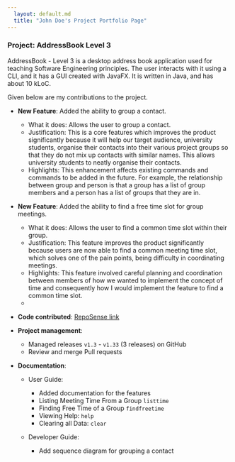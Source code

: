```yaml
---
  layout: default.md
  title: "John Doe's Project Portfolio Page"
---
```


### Project: AddressBook Level 3

AddressBook - Level 3 is a desktop address book application used for teaching Software Engineering principles. The user interacts with it using a CLI, and it has a GUI created with JavaFX. It is written in Java, and has about 10 kLoC.

Given below are my contributions to the project.

* **New Feature**: Added the ability to group a contact.
  * What it does: Allows the user to group a contact.
  * Justification: This is a core features which improves the product significantly because it will help our target audience, university students, organise their contacts into their various project groups so that they do not mix up contacts with similar names. This allows university students to neatly organise their contacts.
  * Highlights: This enhancement affects existing commands and commands to be added in the future. For example, the relationship between group and person is that a group has a list of group members and a person has a list of groups that they are in.

* **New Feature**: Added the ability to find a free time slot for group meetings.
  * What it does: Allows the user to find a common time slot within their group.
  * Justification: This feature improves the product significantly because users are now able to find a common meeting time slot, which solves one of the pain points, being difficulty in coordinating meetings. 
  * Highlights: This feature involved careful planning and coordination between members of how we wanted to implement the concept of time and consequently how I would implement the feature to find a common time slot. 
  * 
* **Code contributed**: [RepoSense link](https://nus-cs2103-ay2324s1.github.io/tp-dashboard/?search=zd292&sort=groupTitle&sortWithin=title&timeframe=commit&mergegroup=&groupSelect=groupByRepos&breakdown=true&checkedFileTypes=docs~functional-code~test-code&since=2023-09-22&tabOpen=true&tabType=authorship&tabAuthor=ZD292&tabRepo=AY2324S1-CS2103T-T10-3%2Ftp%5Bmaster%5D&authorshipIsMergeGroup=false&authorshipFileTypes=docs~functional-code~test-code&authorshipIsBinaryFileTypeChecked=false&authorshipIsIgnoredFilesChecked=false)

* **Project management**:
  * Managed releases `v1.3` - `v1.33` (3 releases) on GitHub
  * Review and merge Pull requests

* **Documentation**:
  * User Guide:
    * Added documentation for the features 
    * Listing Meeting Time From a Group `listtime`
    * Finding Free Time of a Group `findfreetime`
    * Viewing Help: `help`
    * Clearing all Data: `clear`
    
  * Developer Guide:
    * Add sequence diagram for grouping a contact 

